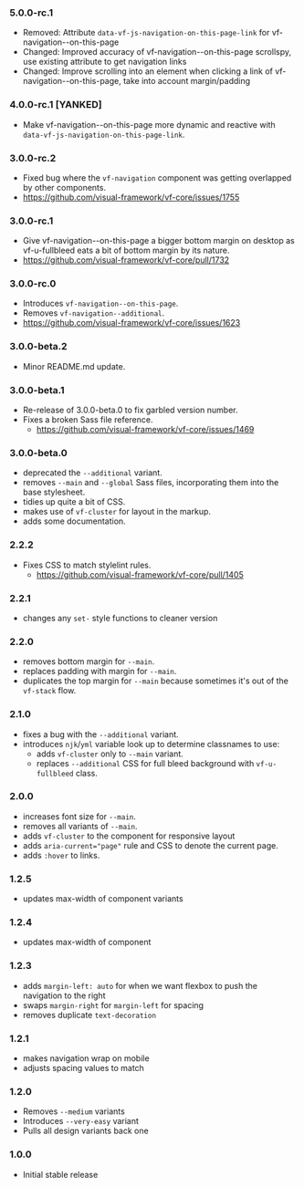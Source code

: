 ### 5.0.0-rc.1

* Removed: Attribute `data-vf-js-navigation-on-this-page-link` for vf-navigation--on-this-page
* Changed: Improved accuracy of vf-navigation--on-this-page scrollspy, use existing attribute to get navigation links
* Changed: Improve scrolling into an element when clicking a link of vf-navigation--on-this-page, take into account margin/padding

### 4.0.0-rc.1 [YANKED]

* Make vf-navigation--on-this-page more dynamic and reactive with `data-vf-js-navigation-on-this-page-link`.

### 3.0.0-rc.2

* Fixed bug where the `vf-navigation` component was getting overlapped by other components.
* https://github.com/visual-framework/vf-core/issues/1755


### 3.0.0-rc.1

* Give vf-navigation--on-this-page a bigger bottom margin on desktop as vf-u-fullbleed eats a bit of bottom margin by its nature.
* https://github.com/visual-framework/vf-core/pull/1732

### 3.0.0-rc.0

* Introduces `vf-navigation--on-this-page`.
* Removes `vf-navigation--additional`.
* https://github.com/visual-framework/vf-core/issues/1623

### 3.0.0-beta.2

* Minor README.md update.

### 3.0.0-beta.1

* Re-release of 3.0.0-beta.0 to fix garbled version number.
* Fixes a broken Sass file reference.
  * https://github.com/visual-framework/vf-core/issues/1469

### 3.0.0-beta.0

* deprecated the `--additional` variant.
* removes `--main` and `--global` Sass files, incorporating them into the base stylesheet.
* tidies up quite a bit of CSS.
* makes use of `vf-cluster` for layout in the markup.
* adds some documentation.

### 2.2.2

* Fixes CSS to match stylelint rules.
  * https://github.com/visual-framework/vf-core/pull/1405

### 2.2.1

* changes any `set-` style functions to cleaner version

### 2.2.0

* removes bottom margin for `--main`.
* replaces padding with margin for `--main`.
* duplicates the top margin for `--main` because sometimes it's out of the `vf-stack` flow.

### 2.1.0

* fixes a bug with the `--additional` variant.
* introduces `njk`/`yml` variable look up to determine classnames to use:
  * adds `vf-cluster` only to `--main` variant.
  * replaces `--additional` CSS for full bleed background with `vf-u-fullbleed` class.

### 2.0.0

* increases font size for `--main`.
* removes all variants of `--main`.
* adds `vf-cluster` to the component for responsive layout
* adds `aria-current="page"` rule and CSS to denote the current page.
* adds `:hover` to links.

### 1.2.5

* updates max-width of component variants

### 1.2.4

* updates max-width of component

### 1.2.3

* adds `margin-left: auto` for when we want flexbox to push the navigation to the right
* swaps `margin-right` for `margin-left` for spacing
* removes duplicate `text-decoration`

### 1.2.1

* makes navigation wrap on mobile
* adjusts spacing values to match

### 1.2.0

* Removes `--medium` variants
* Introduces `--very-easy` variant
* Pulls all design variants back one

### 1.0.0

* Initial stable release
